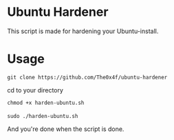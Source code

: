 # Ubuntu Hardener
This script is made for hardening your Ubuntu-install.

# Usage
`git clone https://github.com/The0x4f/ubuntu-hardener`

cd to your directory

`chmod +x harden-ubuntu.sh`\
\
`sudo ./harden-ubuntu.sh`

And you're done when the script is done.
